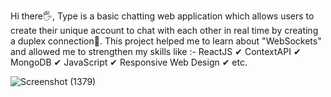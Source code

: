 Hi there🖐, Type is a basic chatting web application which allows users to create their unique account to chat with each other in real time by creating a duplex connection🤝. This project helped me to learn about "WebSockets" and allowed me to strengthen my skills like :- 
ReactJS ✔
ContextAPI ✔
MongoDB ✔
JavaScript ✔
Responsive Web Design ✔
etc.


![Screenshot (1379)](https://github.com/ArpitSingh73/Type/assets/121267873/d819f3f9-bda4-40a4-a087-24c06b160098)
